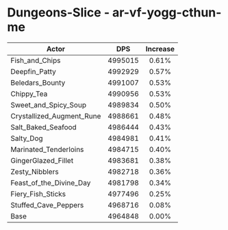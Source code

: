 # Dungeons-Slice - ar-vf-yogg-cthun-me
| Actor | DPS | Increase |
|---|:---:|:---:|
|Fish_and_Chips|4995015|0.61%|
|Deepfin_Patty|4992929|0.57%|
|Beledars_Bounty|4991007|0.53%|
|Chippy_Tea|4990956|0.53%|
|Sweet_and_Spicy_Soup|4989834|0.50%|
|Crystallized_Augment_Rune|4988661|0.48%|
|Salt_Baked_Seafood|4986444|0.43%|
|Salty_Dog|4984981|0.41%|
|Marinated_Tenderloins|4984715|0.40%|
|GingerGlazed_Fillet|4983681|0.38%|
|Zesty_Nibblers|4982718|0.36%|
|Feast_of_the_Divine_Day|4981798|0.34%|
|Fiery_Fish_Sticks|4977496|0.25%|
|Stuffed_Cave_Peppers|4968716|0.08%|
|Base|4964848|0.00%|
